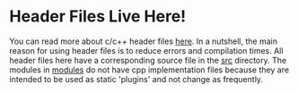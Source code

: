 # Header Files Live Here!

You can read more about c/c++ header files [here](https://docs.microsoft.com/en-us/cpp/cpp/header-files-cpp?view=vs-2019). In a nutshell, the main reason for using header files is to reduce errors and compilation times. All header files here have a corresponding source file in the [src](/src) directory. The modules in [modules](/include/modules) do not have cpp implementation files because they are intended to be used as static 'plugins' and not change as frequently.
